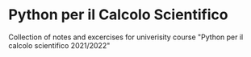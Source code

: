 # Python per il Calcolo Scientifico

Collection of notes and excercises for univerisity course "Python per il calcolo scientifico 2021/2022"
